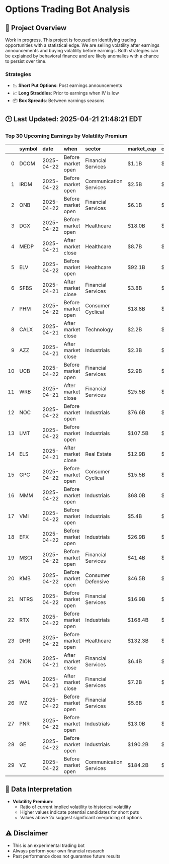 # Options Trading Bot Analysis

## 🚀 Project Overview
Work in progress. This project is focused on identifying trading opportunities with a statistical edge.
We are selling volatility after earnings announcements and buying volatility before earnings.
Both strategies can be explained by behavioral finance and are likely anomalies with a chance to persist over time.

### Strategies
- 📉 **Short Put Options**: Post earnings announcements
- 📈 **Long Straddles**: Prior to earnings when IV is low
- 📦 **Box Spreads**: Between earnings seasons

## 🕒 Last Updated: 2025-04-21 21:48:21 EDT

### Top 30 Upcoming Earnings by Volatility Premium

|    | symbol   | date       | when               | sector                 | market_cap   | close   | hv_current   | iv_current   | vol_premium   |
|---:|:---------|:-----------|:-------------------|:-----------------------|:-------------|:--------|:-------------|:-------------|:--------------|
|  0 | DCOM     | 2025-04-22 | Before market open | Financial Services     | $1.1B        | $25.21  | 44.99%       | 92.29%       | 2.05x         |
|  1 | IRDM     | 2025-04-22 | Before market open | Communication Services | $2.5B        | $23.77  | 49.26%       | 62.70%       | 1.27x         |
|  2 | ONB      | 2025-04-22 | Before market open | Financial Services     | $6.1B        | $19.59  | 60.91%       | 76.63%       | 1.26x         |
|  3 | DGX      | 2025-04-22 | Before market open | Healthcare             | $18.0B       | $163.80 | 25.59%       | 31.82%       | 1.24x         |
|  4 | MEDP     | 2025-04-21 | After market close | Healthcare             | $8.7B        | $296.28 | 51.75%       | 63.71%       | 1.23x         |
|  5 | ELV      | 2025-04-22 | Before market open | Healthcare             | $92.1B       | $424.53 | 30.80%       | 36.78%       | 1.19x         |
|  6 | SFBS     | 2025-04-21 | After market close | Financial Services     | $3.8B        | $69.72  | 49.01%       | 57.19%       | 1.17x         |
|  7 | PHM      | 2025-04-22 | Before market open | Consumer Cyclical      | $18.8B       | $94.95  | 41.44%       | 43.83%       | 1.06x         |
|  8 | CALX     | 2025-04-21 | After market close | Technology             | $2.2B        | $33.84  | 60.85%       | 62.46%       | 1.03x         |
|  9 | AZZ      | 2025-04-21 | After market close | Industrials            | $2.3B        | $81.00  | 51.62%       | 52.35%       | 1.01x         |
| 10 | UCB      | 2025-04-22 | Before market open | Financial Services     | $2.9B        | $24.79  | 49.35%       | 49.55%       | 1.00x         |
| 11 | WRB      | 2025-04-21 | After market close | Financial Services     | $25.5B       | $68.80  | 35.06%       | 34.00%       | 0.97x         |
| 12 | NOC      | 2025-04-22 | Before market open | Industrials            | $76.6B       | $540.39 | 31.43%       | 30.36%       | 0.97x         |
| 13 | LMT      | 2025-04-22 | Before market open | Industrials            | $107.5B      | $464.08 | 33.67%       | 31.87%       | 0.95x         |
| 14 | ELS      | 2025-04-21 | After market close | Real Estate            | $12.9B       | $65.32  | 25.75%       | 24.22%       | 0.94x         |
| 15 | GPC      | 2025-04-22 | Before market open | Consumer Cyclical      | $15.5B       | $114.10 | 40.47%       | 38.02%       | 0.94x         |
| 16 | MMM      | 2025-04-22 | Before market open | Industrials            | $68.0B       | $130.21 | 49.05%       | 45.29%       | 0.92x         |
| 17 | VMI      | 2025-04-22 | Before market open | Industrials            | $5.4B        | $277.83 | 57.44%       | 51.95%       | 0.90x         |
| 18 | EFX      | 2025-04-22 | Before market open | Industrials            | $26.9B       | $221.25 | 51.01%       | 46.00%       | 0.90x         |
| 19 | MSCI     | 2025-04-22 | Before market open | Financial Services     | $41.4B       | $546.89 | 42.75%       | 38.42%       | 0.90x         |
| 20 | KMB      | 2025-04-22 | Before market open | Consumer Defensive     | $46.5B       | $142.81 | 26.55%       | 23.56%       | 0.89x         |
| 21 | NTRS     | 2025-04-22 | Before market open | Financial Services     | $16.9B       | $88.30  | 50.53%       | 42.88%       | 0.85x         |
| 22 | RTX      | 2025-04-22 | Before market open | Industrials            | $168.4B      | $128.89 | 39.60%       | 33.41%       | 0.84x         |
| 23 | DHR      | 2025-04-22 | Before market open | Healthcare             | $132.3B      | $186.83 | 49.96%       | 40.86%       | 0.82x         |
| 24 | ZION     | 2025-04-21 | After market close | Financial Services     | $6.4B        | $44.28  | 62.40%       | 49.99%       | 0.80x         |
| 25 | WAL      | 2025-04-21 | After market close | Financial Services     | $7.2B        | $66.32  | 75.25%       | 58.51%       | 0.78x         |
| 26 | IVZ      | 2025-04-22 | Before market open | Financial Services     | $5.6B        | $12.80  | 66.97%       | 50.91%       | 0.76x         |
| 27 | PNR      | 2025-04-22 | Before market open | Industrials            | $13.0B       | $80.36  | 48.16%       | 36.52%       | 0.76x         |
| 28 | GE       | 2025-04-22 | Before market open | Industrials            | $190.2B      | $181.79 | 55.37%       | 41.95%       | 0.76x         |
| 29 | VZ       | 2025-04-22 | Before market open | Communication Services | $184.2B      | $44.04  | 34.82%       | 26.11%       | 0.75x         |

## 📝 Data Interpretation

- **Volatility Premium**: 
  - Ratio of current implied volatility to historical volatility
  - Higher values indicate potential candidates for short puts
  - Values above 2x suggest significant overpricing of options

## ⚠️ Disclaimer
- This is an experimental trading bot
- Always perform your own financial research
- Past performance does not guarantee future results

